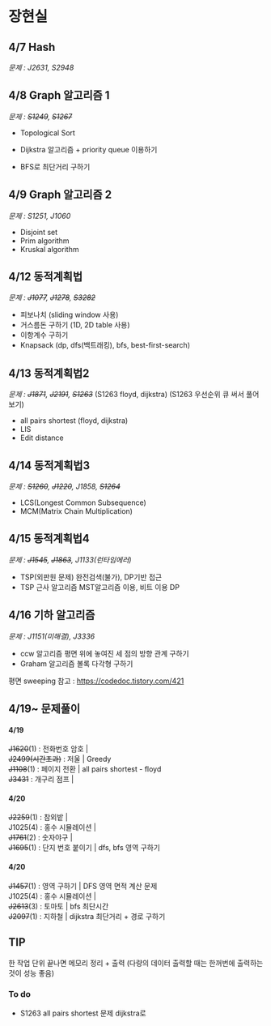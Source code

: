# 장현실

## 4/7 Hash
*문제 : J2631, S2948*

## 4/8 Graph 알고리즘 1
*문제 : ~~S1249~~, ~~S1267~~*
- Topological Sort

- Dijkstra 알고리즘 + priority queue 이용하기

- BFS로 최단거리 구하기

## 4/9 Graph 알고리즘 2
*문제 : S1251, J1060*
- Disjoint set
- Prim algorithm
- Kruskal algorithm


## 4/12 동적계획법
*문제 : ~~J1077~~, ~~J1278~~, ~~S3282~~*
- 피보나치 (sliding window 사용)
- 거스름돈 구하기 (1D, 2D table 사용)
- 이항계수 구하기
- Knapsack (dp, dfs(백트래킹), bfs, best-first-search)

## 4/13 동적계획법2
*문제 : ~~J1871~~, ~~J2191~~, ~~S1263~~*
(S1263 floyd, dijkstra)
(S1263 우선순위 큐 써서 풀어보기)
- all pairs shortest (floyd, dijkstra)
- LIS
- Edit distance

## 4/14 동적계획법3
*문제 : ~~S1260~~, ~~J1220~~, J1858, ~~S1264~~*
- LCS(Longest Common Subsequence)
- MCM(Matrix Chain Multiplication)

## 4/15 동적계획법4
*문제 : ~~J1545~~, ~~J1863~~, J1133(런타임에러)*
- TSP(외판원 문제)
  완전검색(불가), DP기반 접근
- TSP 근사 알고리즘
  MST알고리즘 이용, 비트 이용 DP

## 4/16 기하 알고리즘
*문제 : J1151(미해결), J3336*
- ccw 알고리즘
  평면 위에 놓여진 세 점의 방향 관계 구하기
- Graham 알고리즘
  볼록 다각형 구하기

평면 sweeping 참고 : https://codedoc.tistory.com/421

## 4/19~ 문제풀이
#### 4/19
~~J1620~~(1) : 전화번호 암호 | <br>
~~J2499(시간초과)~~ : 저울 | Greedy <br>
~~J1108~~(1) : 페이지 전환 | all pairs shortest - floyd <br>
~~J3431~~ : 개구리 점프 |

#### 4/20
~~J2259~~(1) : 참외밭 |<br>
J1025(4) : 홍수 시뮬레이션 | <br>
~~J1761~~(2) : 숫자야구 |<br>
~~J1695~~(1) : 단지 번호 붙이기 | dfs, bfs 영역 구하기

#### 4/20
~~J1457~~(1) : 영역 구하기 | DFS 영역 면적 계산 문제<br>
J1025(4) : 홍수 시뮬레이션 | <br>
~~J2613~~(3) : 토마토 | bfs 최단시간 <br>
~~J2097~~(1) : 지하철 | dijkstra 최단거리 + 경로 구하기 <br>

## TIP
한 작업 단위 끝나면 메모리 정리 + 출력 (다량의 데이터 출력할 때는 한꺼번에 출력하는 것이 성능 좋음)

### To do
- S1263 all pairs shortest 문제 dijkstra로 
